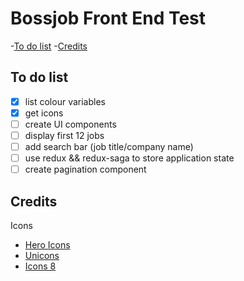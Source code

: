 # Bossjob Front End Test

-[To do list](#to-do-list) -[Credits](#credits)

## To do list

- [x] list colour variables
- [x] get icons
- [ ] create UI components
- [ ] display first 12 jobs
- [ ] add search bar (job title/company name)
- [ ] use redux && redux-saga to store application state
- [ ] create pagination component

## Credits

Icons

- [Hero Icons](https://www.figma.com/community/file/958423903283802665)
- [Unicons](https://www.figma.com/community/file/902916014302207596)
- [Icons 8](https://icons8.com/icons/)
